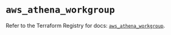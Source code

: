 # `aws_athena_workgroup`

Refer to the Terraform Registry for docs: [`aws_athena_workgroup`](https://registry.terraform.io/providers/hashicorp/aws/5.68.0/docs/resources/athena_workgroup).
